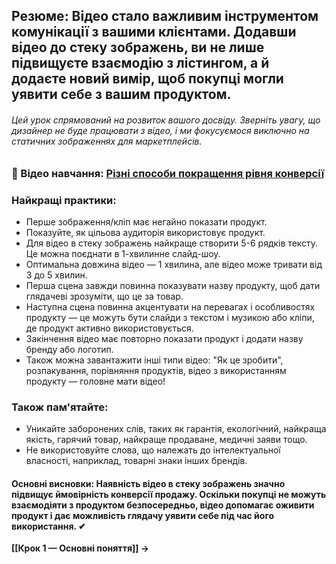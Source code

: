 ## **Резюме**: Відео стало важливим інструментом комунікації з вашими клієнтами. Додавши відео до стеку зображень, ви не лише підвищуєте взаємодію з лістингом, а й додаєте новий вимір, щоб покупці могли уявити себе з вашим продуктом.
###### Цей урок спрямований на розвиток вашого досвіду. Зверніть увагу, що дизайнер не буде працювати з відео, і ми фокусуємося виключно на статичних зображеннях для маркетплейсів.
### **🎥 Відео навчання**: [Різні способи покращення рівня конверсії](https://www.youtube.com/watch?v=fYWB7rHGUfA)
### **Найкращі практики**:

- Перше зображення/кліп має негайно показати продукт.
- Показуйте, як цільова аудиторія використовує продукт.
- Для відео в стеку зображень найкраще створити 5-6 рядків тексту. Це можна поєднати в 1-хвилинне слайд-шоу.
- Оптимальна довжина відео — 1 хвилина, але відео може тривати від 3 до 5 хвилин.
- Перша сцена завжди повинна показувати назву продукту, щоб дати глядачеві зрозуміти, що це за товар.
- Наступна сцена повинна акцентувати на перевагах і особливостях продукту — це можуть бути слайди з текстом і музикою або кліпи, де продукт активно використовується.
- Закінчення відео має повторно показати продукт і додати назву бренду або логотип.
- Також можна завантажити інші типи відео: "Як це зробити", розпакування, порівняння продуктів, відео з використанням продукту — головне мати відео!

### **Також пам'ятайте**:

- Уникайте заборонених слів, таких як гарантія, екологічний, найкраща якість, гарячий товар, найкраще продаване, медичні заяви тощо.
- Не використовуйте слова, що належать до інтелектуальної власності, наприклад, товарні знаки інших брендів.

#### **Основні висновки**: Наявність відео в стеку зображень значно підвищує ймовірність конверсії продажу. Оскільки покупці не можуть взаємодіяти з продуктом безпосередньо, відео допомагає оживити продукт і дає можливість глядачу уявити себе під час його використання. ✔

**[[Крок 1 — Основні поняття]] →**